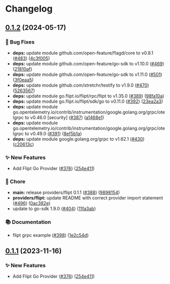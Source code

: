 # Changelog

## [0.1.2](https://github.com/Kavindu-Dodan/go-sdk-contrib/compare/providers/flipt-v0.1.1...providers/flipt/v0.1.2) (2024-05-17)


### 🐛 Bug Fixes

* **deps:** update module github.com/open-feature/flagd/core to v0.8.1 ([#483](https://github.com/Kavindu-Dodan/go-sdk-contrib/issues/483)) ([4c3f005](https://github.com/Kavindu-Dodan/go-sdk-contrib/commit/4c3f005f587902b239ea904c8d050d054dc8afe7))
* **deps:** update module github.com/open-feature/go-sdk to v1.10.0 ([#469](https://github.com/Kavindu-Dodan/go-sdk-contrib/issues/469)) ([21810af](https://github.com/Kavindu-Dodan/go-sdk-contrib/commit/21810afc33fce9a3940ec9dc59e65f140fcbaa57))
* **deps:** update module github.com/open-feature/go-sdk to v1.11.0 ([#501](https://github.com/Kavindu-Dodan/go-sdk-contrib/issues/501)) ([3f0eaa5](https://github.com/Kavindu-Dodan/go-sdk-contrib/commit/3f0eaa575500baa663dc24dbfc6cf8214565471f))
* **deps:** update module github.com/stretchr/testify to v1.9.0 ([#470](https://github.com/Kavindu-Dodan/go-sdk-contrib/issues/470)) ([5263567](https://github.com/Kavindu-Dodan/go-sdk-contrib/commit/52635679b633e01e23196885a4a98d3cecbc8822))
* **deps:** update module go.flipt.io/flipt/rpc/flipt to v1.35.0 ([#389](https://github.com/Kavindu-Dodan/go-sdk-contrib/issues/389)) ([98fa10a](https://github.com/Kavindu-Dodan/go-sdk-contrib/commit/98fa10ad9730695adaf940841e216a83f2a8a00f))
* **deps:** update module go.flipt.io/flipt/sdk/go to v0.11.0 ([#392](https://github.com/Kavindu-Dodan/go-sdk-contrib/issues/392)) ([23ea2a3](https://github.com/Kavindu-Dodan/go-sdk-contrib/commit/23ea2a3f9de3c0b14c7c68a14f3aa91917a8f16c))
* **deps:** update module go.opentelemetry.io/contrib/instrumentation/google.golang.org/grpc/otelgrpc to v0.46.0 [security] ([#387](https://github.com/Kavindu-Dodan/go-sdk-contrib/issues/387)) ([a1468e1](https://github.com/Kavindu-Dodan/go-sdk-contrib/commit/a1468e1fb40515048560b22ab8f343e46ee1a6ed))
* **deps:** update module go.opentelemetry.io/contrib/instrumentation/google.golang.org/grpc/otelgrpc to v0.49.0 ([#391](https://github.com/Kavindu-Dodan/go-sdk-contrib/issues/391)) ([8ef5b1a](https://github.com/Kavindu-Dodan/go-sdk-contrib/commit/8ef5b1a21848b8f9a3bbc35a8f752b067a88b43d))
* **deps:** update module google.golang.org/grpc to v1.62.1 ([#430](https://github.com/Kavindu-Dodan/go-sdk-contrib/issues/430)) ([c20613c](https://github.com/Kavindu-Dodan/go-sdk-contrib/commit/c20613c5079f2a9871c451771aca2b8ab56d7bcb))


### ✨ New Features

* Add Flipt Go Provider ([#376](https://github.com/Kavindu-Dodan/go-sdk-contrib/issues/376)) ([254e411](https://github.com/Kavindu-Dodan/go-sdk-contrib/commit/254e411fba55c461807ee0c11ca44fcafed17bbe))


### 🧹 Chore

* **main:** release providers/flipt 0.1.1 ([#388](https://github.com/Kavindu-Dodan/go-sdk-contrib/issues/388)) ([9898154](https://github.com/Kavindu-Dodan/go-sdk-contrib/commit/9898154a68c1b3d087acfc295c0ba26da27ce62c))
* **providers/flipt:** update README with correct provider import statement ([#496](https://github.com/Kavindu-Dodan/go-sdk-contrib/issues/496)) ([0ac382e](https://github.com/Kavindu-Dodan/go-sdk-contrib/commit/0ac382ec13390e7290f85ff524e7c401673ddc8c))
* update to go-sdk 1.9.0 ([#404](https://github.com/Kavindu-Dodan/go-sdk-contrib/issues/404)) ([11fa3ab](https://github.com/Kavindu-Dodan/go-sdk-contrib/commit/11fa3aba065a6dd81caca30e76efc16fb64a25e3))


### 📚 Documentation

* flipt grpc example ([#398](https://github.com/Kavindu-Dodan/go-sdk-contrib/issues/398)) ([1e2c54d](https://github.com/Kavindu-Dodan/go-sdk-contrib/commit/1e2c54debb3aea0f9b45655e9aa795cae8080313))

## [0.1.1](https://github.com/open-feature/go-sdk-contrib/compare/providers/flipt-v0.1.0...providers/flipt/v0.1.1) (2023-11-16)


### ✨ New Features

* Add Flipt Go Provider ([#376](https://github.com/open-feature/go-sdk-contrib/issues/376)) ([254e411](https://github.com/open-feature/go-sdk-contrib/commit/254e411fba55c461807ee0c11ca44fcafed17bbe))
